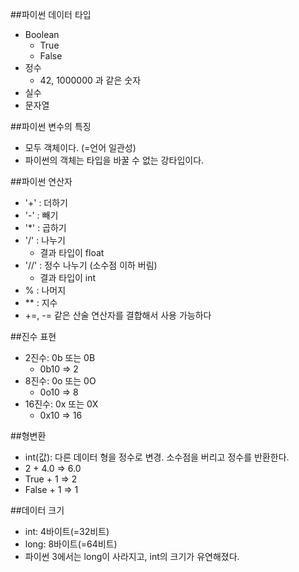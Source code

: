 ##파이썬 데이터 타입
- Boolean
    - True
    - False
- 정수
    - 42, 1000000 과 같은 숫자
- 실수
- 문자열

##파이썬 변수의 특징
- 모두 객체이다.  (=언어 일관성)
- 파이썬의 객체는 타입을 바꿀 수 없는 강타입이다. 

##파이썬 연산자
- '+' : 더하기
- '-' : 빼기
- '*' : 곱하기
- '/' : 나누기
    - 결과 타입이 float
- '//' : 정수 나누기 (소수점 이하 버림)
    - 결과 타입이 int
- % : 나머지
- ** : 지수
- +=, -= 같은 산술 연산자를 결합해서 사용 가능하다

##진수 표현
- 2진수: 0b 또는 0B
    - 0b10 => 2
- 8진수: 0o 또는 0O
    - 0o10 => 8
- 16진수: 0x 또는 0X
    - 0x10 => 16

##형변환
- int(값): 다른 데이터 형을 정수로 변경. 소수점을 버리고 정수를 반환한다. 
- 2 + 4.0 => 6.0
- True + 1 => 2
- False + 1 => 1

##데이터 크기
- int: 4바이트(=32비트)
- long: 8바이트(=64비트)
- 파이썬 3에서는 long이 사라지고, int의 크기가 유연해졌다. 

 
